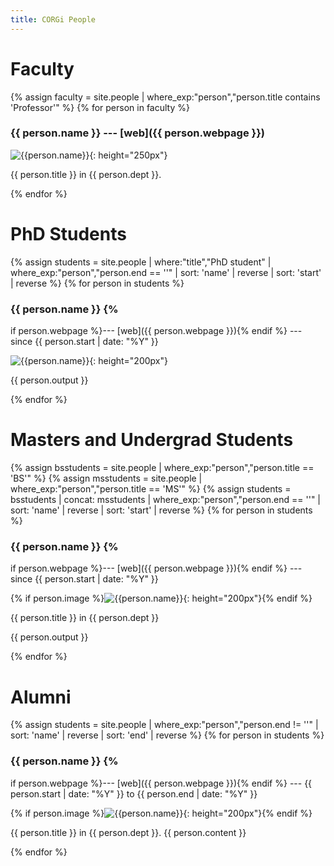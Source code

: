 ```yaml
---
title: CORGi People
---
```


# Faculty

{% assign faculty = site.people |
  where_exp:"person","person.title contains 'Professor'" %}
{% for person in faculty %}

### {{ person.name }} --- [web]({{ person.webpage }})

![{{person.name}}]({{person.image}}){: height="250px"}

{{ person.title }} in {{ person.dept }}.

{% endfor %}

# PhD Students

{% assign students = site.people |
  where:"title","PhD student" |
  where_exp:"person","person.end == ''" |
  sort: 'name' | reverse |
  sort: 'start' | reverse %}
{% for person in students %}

### {{ person.name }} {%
  if person.webpage %}--- [web]({{ person.webpage }}){% endif %} --- since {{ person.start | date: "%Y" }}

![{{person.name}}]({{person.image}}){: height="200px"}

{{ person.output }}

{% endfor %}

# Masters and Undergrad Students

{% assign bsstudents = site.people |
   where_exp:"person","person.title == 'BS'" %}
{% assign msstudents = site.people |
   where_exp:"person","person.title == 'MS'" %}
{% assign students = bsstudents | concat: msstudents |
   where_exp:"person","person.end == ''" |
   sort: 'name' | reverse |
   sort: 'start' | reverse %}
{% for person in students %}

### {{ person.name }} {%
  if person.webpage %}--- [web]({{ person.webpage }}){% endif %} --- since {{ person.start | date: "%Y" }}

{% if person.image %}![{{person.name}}]({{person.image}}){: height="200px"}{% endif %}

{{ person.title }} in {{ person.dept }}

{{ person.output }}

{% endfor %}

# Alumni

{% assign students = site.people |
  where_exp:"person","person.end != ''" |
  sort: 'name' | reverse |
  sort: 'end' | reverse %}
{% for person in students %}

### {{ person.name }} {%
  if person.webpage %}--- [web]({{ person.webpage }}){% endif %} --- {{
  person.start | date: "%Y" }} to {{ person.end | date: "%Y" }}

{% if person.image %}![{{person.name}}]({{person.image}}){: height="200px"}{% endif %}

{{ person.title }} in {{ person.dept }}.
{{ person.content }}

{% endfor %}
